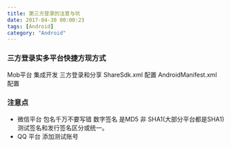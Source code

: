 ```yaml
---
title: 第三方登录的注意与坑
date: 2017-04-30 00:00:23
tags: [Android]
category: "Android"
---
```

### 三方登录实多平台快捷方现方式
Mob平台 集成开发 三方登录和分享
ShareSdk.xml 配置
AndroidManifest.xml 配置

### 注意点
- 微信平台 
    包名千万不要写错
    数字签名 是MD5 非 SHA1(大部分平台都是SHA1)
    测试签名和发行签名区分或统一。
- QQ 平台
    添加测试账号
